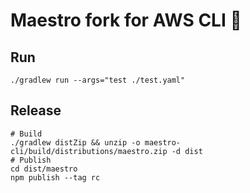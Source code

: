 # Maestro fork for AWS CLI 🎹

## Run

```shell
./gradlew run --args="test ./test.yaml"
```

## Release

```shell
# Build
./gradlew distZip && unzip -o maestro-cli/build/distributions/maestro.zip -d dist
# Publish
cd dist/maestro
npm publish --tag rc
```
